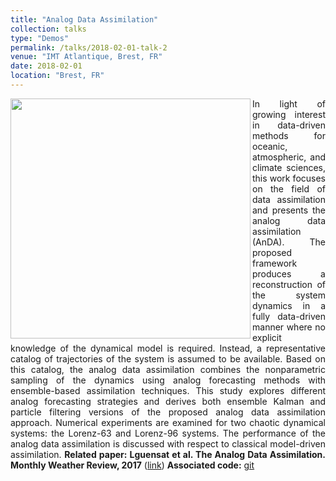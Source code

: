 ```yaml
---
title: "Analog Data Assimilation"
collection: talks
type: "Demos"
permalink: /talks/2018-02-01-talk-2
venue: "IMT Atlantique, Brest, FR"
date: 2018-02-01
location: "Brest, FR"
---
```


<div style="text-align: justify"> 
<img src="https://www.imt-atlantique.fr/sites/default/files/rfablet/anda.jpg" width="384" align ="left">
In light of growing interest in data-driven methods for oceanic, atmospheric, and climate sciences, this work focuses on the field of data assimilation and presents the analog data assimilation (AnDA). The proposed framework produces a reconstruction of the system dynamics in a fully data-driven manner where no explicit knowledge of the dynamical model is required. Instead, a representative catalog of trajectories of the system is assumed to be available. Based on this catalog, the analog data assimilation combines the nonparametric sampling of the dynamics using analog forecasting methods with ensemble-based assimilation techniques. This study explores different analog forecasting strategies and derives both ensemble Kalman and particle filtering versions of the proposed analog data assimilation approach. Numerical experiments are examined for two chaotic dynamical systems: the Lorenz-63 and Lorenz-96 systems. The performance of the analog data assimilation is discussed with respect to classical model-driven assimilation. <strong>Related paper: Lguensat et al. The Analog Data Assimilation. Monthly Weather Review, 2017</strong> (<a href="https://www.researchgate.net/publication/309742591_The_Analog_Data_Assimilation">link</a>)
<strong>Associated code:</strong>  <a href="https://github.com/ptandeo/AnDA">git</a>
</div>

